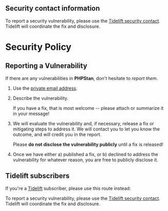 ## Security contact information

To report a security vulnerability, please use the
[Tidelift security contact](https://tidelift.com/security).
Tidelift will coordinate the fix and disclosure.

# Security Policy

## Reporting a Vulnerability

If there are any vulnerabilities in **PHPStan**, don't hesitate to _report them_.

1. Use the [private email address](mailto:phpstan@phpstan.org).
2. Describe the vulnerability.

   If you have a fix, that is most welcome -- please attach or summarize it in your message!

3. We will evaluate the vulnerability and, if necessary, release a fix or mitigating steps to address it. We will contact you to let you know the outcome, and will credit you in the report.

   Please **do not disclose the vulnerability publicly** until a fix is released!

4. Once we have either a) published a fix, or b) declined to address the vulnerability for whatever reason, you are free to publicly disclose it.

## Tidelift subscribers

If you're a [Tidelift](https://tidelift.com/) subscriber, please use this route instead:

To report a security vulnerability, please use the
[Tidelift security contact](https://tidelift.com/security).
Tidelift will coordinate the fix and disclosure.
